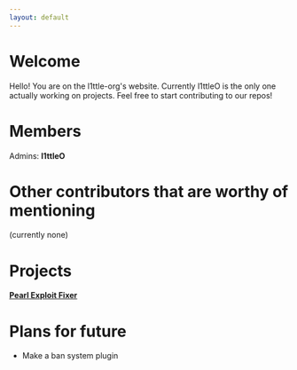 ```yaml
---
layout: default
---
```


# Welcome
Hello! You are on the l1ttle-org's website.
Currently l1ttleO is the only one actually working on projects.
Feel free to start contributing to our repos!

# Members
Admins: **l1ttleO**

# Other contributors that are worthy of mentioning
(currently none)

# Projects
**[Pearl Exploit Fixer](https://github.com/l1ttle-org/PearlExploitFixer)**

# Plans for future
* Make a ban system plugin
